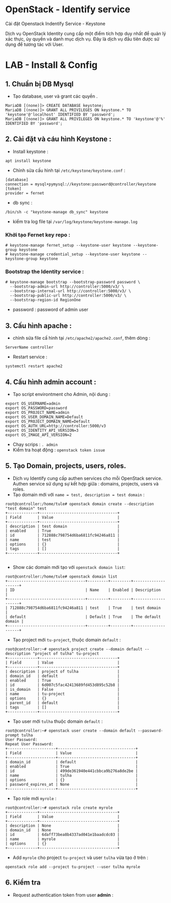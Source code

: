 # OpenStack - Identify service 
Cài đặt Openstack Indentify Service - Keystone 

Dịch vụ OpenStack Identity cung cấp một điểm tích hợp duy nhất để quản lý xác thực, ủy quyền và danh mục dịch vụ. Đây là dịch vụ đầu tiên được sử dụng để tương tác với User.

# LAB - Install & Config 

## 1. Chuẩn bị DB Mysql 

- Tạo database, user và grant các quyền .

```
MariaDB [(none)]> CREATE DATABASE keystone;
MariaDB [(none)]> GRANT ALL PRIVILEGES ON keystone.* TO 'keystone'@'localhost' IDENTIFIED BY 'password';
MariaDB [(none)]> GRANT ALL PRIVILEGES ON keystone.* TO 'keystone'@'%' IDENTIFIED BY 'password';
```

## 2. Cài đặt và cáu hình Keystone : 
- Install keystone : 
```
apt install keystone
```
- Chỉnh sửa cấu hình tại `/etc/keystone/keystone.conf` :
```
[database]
connection = mysql+pymysql://keystone:password@controller/keystone
[token]
provider = fernet
```

- db sync : 

```
/bin/sh -c "keystone-manage db_sync" keystone
```

- kiểm tra log file tại `/var/log/keystone/keystone-manage.log`

### Khởi tạo Fernet key repo : 
```
# keystone-manage fernet_setup --keystone-user keystone --keystone-group keystone
# keystone-manage credential_setup --keystone-user keystone --keystone-group keystone
```

### Bootstrap the Identity service : 
```
# keystone-manage bootstrap --bootstrap-password password \
  --bootstrap-admin-url http://controller:5000/v3/ \
  --bootstrap-internal-url http://controller:5000/v3/ \
  --bootstrap-public-url http://controller:5000/v3/ \
  --bootstrap-region-id RegionOne
```
- password : password of admin user 

## 3. Cấu hình apache :

- chỉnh sửa file cấ hình tại `/etc/apache2/apache2.conf`, thêm dòng : 
```
ServerName controller
```
- Restart service :
```
systemctl restart apache2
```
## 4. Cấu hình admin account : 
- Tạo script environtment cho Admin, nội dung : 
```
export OS_USERNAME=admin
export OS_PASSWORD=password
export OS_PROJECT_NAME=admin
export OS_USER_DOMAIN_NAME=Default
export OS_PROJECT_DOMAIN_NAME=Default
export OS_AUTH_URL=http://controller:5000/v3
export OS_IDENTITY_API_VERSION=3
export OS_IMAGE_API_VERSION=2
```
- Chạy scrips : `. admin`
- Kiểm tra hoạt động : `openstack token issue`

## 5. Tạo Domain, projects, users, roles. 
- Dịch vụ Identify cung cấp authen services cho mỗi OpenStack service. Authen service sử dụng sự kết hợp giữa : domains, projects, users và roles.
- Tạo domain mới với `name = test, description = test domain` : 
```
root@controller:/home/tule# openstack domain create --description "test domain" test 
+-------------+----------------------------------+
| Field       | Value                            |
+-------------+----------------------------------+
| description | test domain                      |
| enabled     | True                             |
| id          | 712888c798754d6ba6811fc94246a811 |
| name        | test                             |
| options     | {}                               |
| tags        | []                               |
+-------------+----------------------------------+
  
```
- Show các domain mới tạo với `openstack domain list`: 
```
root@controller:/home/tule# openstack domain list
+----------------------------------+---------+---------+--------------------+
| ID                               | Name    | Enabled | Description        |
+----------------------------------+---------+---------+--------------------+
| 712888c798754d6ba6811fc94246a811 | test    | True    | test domain        |
| default                          | Default | True    | The default domain |
+----------------------------------+---------+---------+--------------------+
```

- Tạo project mới `tu-project`, thuộc domain `default` : 
```
root@controller:~# openstack project create --domain default --description "project of tulha" tu-project
+-------------+----------------------------------+
| Field       | Value                            |
+-------------+----------------------------------+
| description | project of tulha                 |
| domain_id   | default                          |
| enabled     | True                             |
| id          | 6d007c5fac42413689fd453d895c52b8 |
| is_domain   | False                            |
| name        | tu-project                       |
| options     | {}                               |
| parent_id   | default                          |
| tags        | []                               |
+-------------+----------------------------------+

```
- Tạo user mới `tulha` thuộc domain `default` : 
```
root@controller:~# openstack user create --domain default --password-prompt tulha
User Password:
Repeat User Password:
+---------------------+----------------------------------+
| Field               | Value                            |
+---------------------+----------------------------------+
| domain_id           | default                          |
| enabled             | True                             |
| id                  | 499de361940e441cbbca9b276a8de2be |
| name                | tulha                            |
| options             | {}                               |
| password_expires_at | None                             |
+---------------------+----------------------------------+
```
- Tạo role mới `myrole` :
```
root@controller:~# openstack role create myrole
+-------------+----------------------------------+
| Field       | Value                            |
+-------------+----------------------------------+
| description | None                             |
| domain_id   | None                             |
| id          | 6daff73bea8b4337ad041e1baadcdc03 |
| name        | myrole                           |
| options     | {}                               |
+-------------+----------------------------------+
```
- Add `myrole` cho project `tu-project` và user `tulha` vừa tạo ở trên : 
```
openstack role add --project tu-project --user tulha myrole
```

## 6. Kiểm tra  
- Request authentication token from user **admin** : 
```


```
